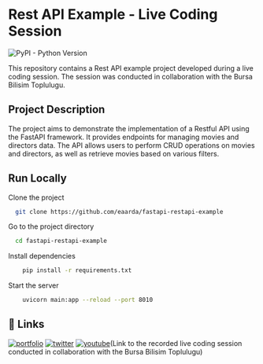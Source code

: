 
# Rest API Example - Live Coding Session

![PyPI - Python Version](https://img.shields.io/badge/python-3.9-blue)

This repository contains a Rest API example project developed during a live coding session. The session was conducted in collaboration with the Bursa Bilisim Toplulugu.


## Project Description

The project aims to demonstrate the implementation of a Restful API using the FastAPI framework. It provides endpoints for managing movies and directors data. The API allows users to perform CRUD operations on movies and directors, as well as retrieve movies based on various filters.







## Run Locally

Clone the project

```bash
  git clone https://github.com/eaarda/fastapi-restapi-example
```

Go to the project directory

```bash
  cd fastapi-restapi-example
```

Install dependencies

```bash
    pip install -r requirements.txt
```

Start the server

```bash
    uvicorn main:app --reload --port 8010
```

## 🔗 Links
[![portfolio](https://img.shields.io/badge/my_portfolio-000?style=for-the-badge&logo=ko-fi&logoColor=white)](https://www.elifarda.dev/)
[![twitter](https://img.shields.io/badge/twitter-1DA1F2?style=for-the-badge&logo=twitter&logoColor=white)](https://twitter.com/eaadev)
[![youtube](https://img.shields.io/badge/youtube-FF0000?style=for-the-badge&logo=youtube&logoColor=white)](https://www.youtube.com/watch?v=RdJQhA23pvo&t=148s)(Link to the recorded live coding session conducted in collaboration with the Bursa Bilisim Toplulugu)
